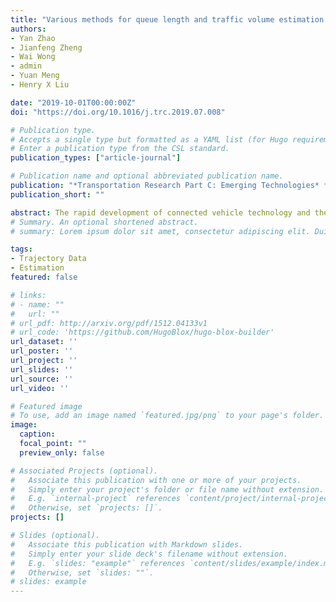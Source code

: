 ```yaml
---
title: "Various methods for queue length and traffic volume estimation using probe vehicle trajectories"
authors:
- Yan Zhao
- Jianfeng Zheng
- Wai Wong
- admin
- Yuan Meng
- Henry X Liu

date: "2019-10-01T00:00:00Z"
doi: "https://doi.org/10.1016/j.trc.2019.07.008"

# Publication type.
# Accepts a single type but formatted as a YAML list (for Hugo requirements).
# Enter a publication type from the CSL standard.
publication_types: ["article-journal"]

# Publication name and optional abbreviated publication name.
publication: "*Transportation Research Part C: Emerging Technologies* **107**"
publication_short: ""

abstract: The rapid development of connected vehicle technology and the emergence of ride-hailing services have enabled the collection of a tremendous amount of probe vehicle trajectory data. Due to the large scale, the trajectory data have become a potential substitute for the widely used fixed-location sensors in terms of the performance measures of transportation networks. Specifically, for traffic volume and queue length estimation, most of the trajectory data based methods in the existing literature either require high market penetration of the probe vehicles to identify the shockwave or require the prior information about the queue length distribution and the penetration rate, which may not be feasible in the real world. To overcome the limitations of the existing methods, this paper proposes a series of novel methods based on probability theory. By exploiting the stopping positions of the probe vehicles in the queues, the proposed methods try to establish and solve a single-variable equation for the penetration rate of the probe vehicles. Once the penetration rate is obtained, it can be used to project the total queue length and the total traffic volume. The validation results using both simulation data and real-world data show that the methods would be accurate enough for assistance in performance measures and traffic signal control at intersections, even when the penetration rate of the probe vehicles is very low.
# Summary. An optional shortened abstract.
# summary: Lorem ipsum dolor sit amet, consectetur adipiscing elit. Duis posuere tellus ac convallis placerat. Proin tincidunt magna sed ex sollicitudin condimentum.

tags:
- Trajectory Data
- Estimation
featured: false

# links:
# - name: ""
#   url: ""
# url_pdf: http://arxiv.org/pdf/1512.04133v1
# url_code: 'https://github.com/HugoBlox/hugo-blox-builder'
url_dataset: ''
url_poster: ''
url_project: ''
url_slides: ''
url_source: ''
url_video: ''

# Featured image
# To use, add an image named `featured.jpg/png` to your page's folder. 
image:
  caption: 
  focal_point: ""
  preview_only: false

# Associated Projects (optional).
#   Associate this publication with one or more of your projects.
#   Simply enter your project's folder or file name without extension.
#   E.g. `internal-project` references `content/project/internal-project/index.md`.
#   Otherwise, set `projects: []`.
projects: []

# Slides (optional).
#   Associate this publication with Markdown slides.
#   Simply enter your slide deck's filename without extension.
#   E.g. `slides: "example"` references `content/slides/example/index.md`.
#   Otherwise, set `slides: ""`.
# slides: example
---
```


<!-- {{% callout note %}}
Click the *Cite* button above to demo the feature to enable visitors to import publication metadata into their reference management software.
{{% /callout %}} -->

<!-- {{% callout note %}}
Create your slides in Markdown - click the *Slides* button to check out the example.
{{% /callout %}} -->

<!-- Add the publication's **full text** or **supplementary notes** here. You can use rich formatting such as including [code, math, and images](https://docs.hugoblox.com/content/writing-markdown-latex/). -->
